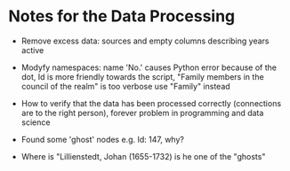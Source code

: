 # Notes for the Data Processing

- Remove excess data: sources and empty columns describing years active

- Modyfy namespaces: name 'No.' causes Python error because of the dot, Id is more friendly towards the script, "Family members in the council of the realm" is too verbose use "Family" instead

- How to verify that the data has been processed correctly (connections are to the right person), forever problem in programming and data science

- Found some 'ghost' nodes e.g. Id: 147, why?

- Where is "Lillienstedt, Johan (1655-1732) is he one of the "ghosts"
